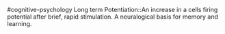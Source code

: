 #cognitive-psychology 
Long term Potentiation::An increase in a cells firing potential after brief, rapid stimulation. A neuralogical basis for memory and learning.
<!--SR:!2024-04-10,3,250-->